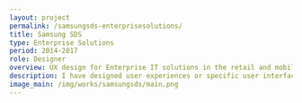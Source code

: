 ```yaml
---
layout: project
permalink: /samsungsds-enterprisesolutions/
title: Samsung SDS
type: Enterprise Solutions
period: 2014-2017
role: Designer
overview: UX design for Enterprise IT solutions in the retail and mobility industry. Researched prior to business and designed end-to-end user experience.
description: I have designed user experiences or specific user interfaces on screens of digital products. In broader way, I did design activities to draw a solution or concept, such as journey map, ecosystem, and storyboard. As for more specific and the last actions, I designed screens for web or mobile with detail specifications. For example, I have designed a digital product - Nexshop for retail companies. I have used different kinds of tools such as Powerpoint, Balsamiq, Adobe, Sketch, and Invision.
image_main: /img/works/samsungsds/main.png
---
```

